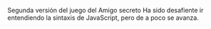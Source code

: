 Segunda versión del juego del Amigo secreto
Ha sido desafiente ir entendiendo la sintaxis de JavaScript,
pero de a poco se avanza. 
